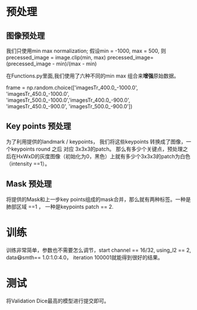 # 预处理

## 图像预处理

我们只使用min max normalization;
假设min = -1000, max = 500, 则
precessed_image = image.clip(min, max)
precessed_image= (precessed_image - min)/(max - min)

在Functions.py里面,我们使用了六种不同的min max 组合来**增强**原始数据。

frame = np.random.choice(['imagesTr_400.0_-1000.0', 'imagesTr_450.0_-1000.0', 'imagesTr_500.0_-1000.0','imagesTr_400.0_-900.0', 'imagesTr_450.0_-900.0', 'imagesTr_500.0_-900.0'])

## Key points 预处理

为了利用提供的landmark / keypoints， 我们将这些keypoints 转换成了图像，一个keypoints round 之后 对应 3x3x3的patch。
那么有多少个关键点，预处理之后在HxWxD的灰度图像（初始化为0，黑色）上就有多少个3x3x3的patch为白色（intensity ==1）。

## Mask 预处理

将提供的Mask和上一步key points组成的mask合并，那么就有两种标签。一种是肺部区域 ==1 ， 一种是keypoints patch == 2.

# 训练

训练非常简单，参数也不需要怎么调节，start channel == 16/32, using_l2 == 2, data:mask:smth== 1.0:1.0:4.0， iteration 100001就能得到很好的结果。

# 测试

将Validation Dice最高的模型进行提交即可。

